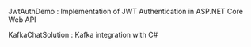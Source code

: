 JwtAuthDemo : Implementation of JWT Authentication in ASP.NET Core Web API

KafkaChatSolution : Kafka integration with C#
